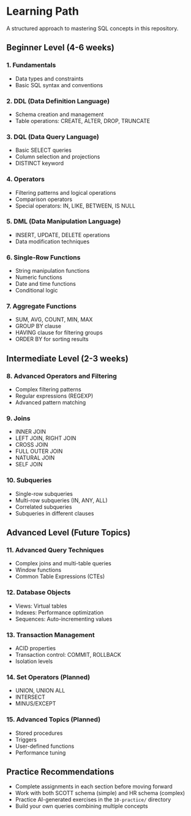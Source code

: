 # Learning Path

A structured approach to mastering SQL concepts in this repository.

## Beginner Level (4-6 weeks)

### 1. Fundamentals

- Data types and constraints
- Basic SQL syntax and conventions

### 2. DDL (Data Definition Language)

- Schema creation and management
- Table operations: CREATE, ALTER, DROP, TRUNCATE

### 3. DQL (Data Query Language)

- Basic SELECT queries
- Column selection and projections
- DISTINCT keyword

### 4. Operators

- Filtering patterns and logical operations
- Comparison operators
- Special operators: IN, LIKE, BETWEEN, IS NULL

### 5. DML (Data Manipulation Language)

- INSERT, UPDATE, DELETE operations
- Data modification techniques

### 6. Single-Row Functions

- String manipulation functions
- Numeric functions
- Date and time functions
- Conditional logic

### 7. Aggregate Functions

- SUM, AVG, COUNT, MIN, MAX
- GROUP BY clause
- HAVING clause for filtering groups
- ORDER BY for sorting results

## Intermediate Level (2-3 weeks)

### 8. Advanced Operators and Filtering

- Complex filtering patterns
- Regular expressions (REGEXP)
- Advanced pattern matching

### 9. Joins

- INNER JOIN
- LEFT JOIN, RIGHT JOIN
- CROSS JOIN
- FULL OUTER JOIN
- NATURAL JOIN
- SELF JOIN

### 10. Subqueries

- Single-row subqueries
- Multi-row subqueries (IN, ANY, ALL)
- Correlated subqueries
- Subqueries in different clauses

## Advanced Level (Future Topics)

### 11. Advanced Query Techniques

- Complex joins and multi-table queries
- Window functions
- Common Table Expressions (CTEs)

### 12. Database Objects

- Views: Virtual tables
- Indexes: Performance optimization
- Sequences: Auto-incrementing values

### 13. Transaction Management

- ACID properties
- Transaction control: COMMIT, ROLLBACK
- Isolation levels

### 14. Set Operators (Planned)

- UNION, UNION ALL
- INTERSECT
- MINUS/EXCEPT

### 15. Advanced Topics (Planned)

- Stored procedures
- Triggers
- User-defined functions
- Performance tuning

## Practice Recommendations

- Complete assignments in each section before moving forward
- Work with both SCOTT schema (simple) and HR schema (complex)
- Practice AI-generated exercises in the `10-practice/` directory
- Build your own queries combining multiple concepts
